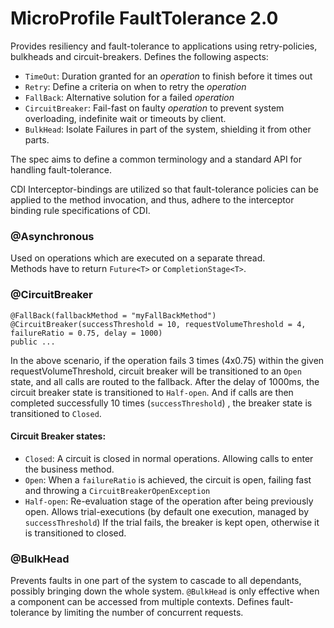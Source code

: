 # MicroProfile FaultTolerance 2.0
Provides resiliency and fault-tolerance to applications using retry-policies, bulkheads and circuit-breakers. 
Defines the following aspects:  

  - `TimeOut`: Duration granted for an *operation* to finish before it times out
  - `Retry`: Define a criteria on when to retry the *operation*
  - `FallBack`: Alternative solution for a failed *operation*
  - `CircuitBreaker`: Fail-fast on faulty *operation* to prevent system overloading, indefinite wait or timeouts by client.
  - `BulkHead`: Isolate Failures in part of the system, shielding it from other parts.
  
The spec aims to define a common terminology and a standard API for handling fault-tolerance.  


CDI Interceptor-bindings are utilized so that fault-tolerance policies can be applied to the method invocation, and thus, 
adhere to the interceptor binding rule specifications of CDI.
  
  
### @Asynchronous
Used on operations which are executed on a separate thread.  
Methods have to return `Future<T>` or `CompletionStage<T>`.

### @CircuitBreaker
```
@FallBack(fallbackMethod = "myFallBackMethod")
@CircuitBreaker(successThreshold = 10, requestVolumeThreshold = 4, failureRatio = 0.75, delay = 1000)
public ...
```
In the above scenario, if the operation fails 3 times (4x0.75) within the given requestVolumeThreshold, 
circuit breaker will be transitioned to an `Open` state, and all calls are routed to the fallback. After the delay of 1000ms, the circuit breaker
state is transitioned to `Half-open`. And if calls are then completed successfully 10 times (`successThreshold`)
, the breaker state is transitioned to `Closed`.

#### Circuit Breaker states:
- `Closed`: A circuit is closed in normal operations. Allowing calls to enter the business method.
- `Open`: When a `failureRatio` is achieved, the circuit is open, failing fast and throwing a `CircuitBreakerOpenException`
- `Half-open`: Re-evaluation stage of the operation after being previously open. Allows trial-executions (by default one execution, managed by `successThreshold`)
If the trial fails, the breaker is kept open, otherwise it is transitioned to closed.

### @BulkHead
Prevents faults in one part of the system to cascade to all dependants, possibly bringing down the whole system.
`@BulkHead` is only effective when a component can be accessed from multiple contexts. Defines fault-tolerance
by limiting the number of concurrent requests. 